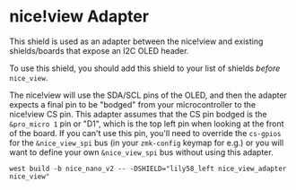 # nice!view Adapter

This shield is used as an adapter between the nice!view and existing shields/boards that expose an I2C OLED header.

To use this shield, you should add this shield to your list of shields *before* `nice_view`.

The nice!view will use the SDA/SCL pins of the OLED, and then the adapter expects a final pin to be "bodged" from your microcontroller to the nice!view CS pin. This adapter assumes that the CS pin bodged is the `&pro_micro 1` pin or "D1", which is the top left pin when looking at the front of the board. If you can't use this pin, you'll need to override the `cs-gpios` for the `&nice_view_spi` bus (in your `zmk-config` keymap for e.g.) or you will want to define your own `&nice_view_spi` bus without using this adapter.

```
west build -b nice_nano_v2 -- -DSHIELD="lily58_left nice_view_adapter nice_view"
```
